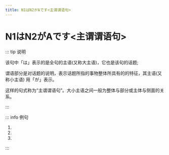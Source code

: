 ```yaml
---
title: N1はN2がAです<主谓谓语句>
---
```


# N1はN2がAです<主谓谓语句>

::: tip 说明

该句中「は」表示的是全句的主语(又称大主语)，它也是该句的话题;

谓语部分是对话题的说明，表示话题所指的事物整体所具有的的特征，其主语(又称小主语) 用「が」表示。

这样的句式称为“主谓谓语句”。大小主语之间一般为整体与部分或主体与侧面的关系。

:::

::: info 例句

1. <grammer-content sentence="[日本語/にほんご]**は**アクセント**が**[難/むずか]しい**です**。" trans="日语的重音很难。" />
2. <grammer-content sentence="[私/わたし]**は**[英語/えいご]**が**[下手/へた]**です**。" trans='我不太擅长英语。' />
3. <grammer-content sentence="この[会/かい]**は**[会費/かいひ]**が**[高/たか]い**です**。" trans='这个协会的会费比较高。' />

:::
